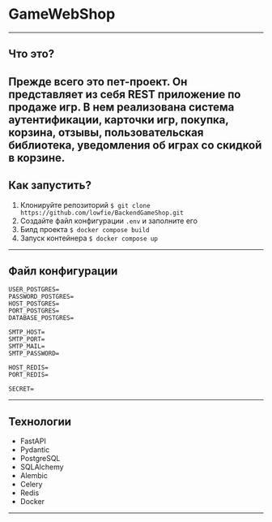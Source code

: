 # GameWebShop

----------------------------------------
## Что это?

Прежде всего это пет-проект. Он представляет из себя
REST приложение по продаже игр. В нем реализована
система аутентификации, карточки игр, покупка, корзина, отзывы,
пользовательская библиотека, уведомления об играх со скидкой в корзине.
----------------------------------------
## Как запустить?

1. Клонируйте репозиторий `$ git clone https://github.com/lowfie/BackendGameShop.git`
2. Создайте файл конфигурации `.env` и заполните его
3. Билд проекта `$ docker compose build`
4. Запуск контейнера `$ docker compose up`
----------------------------------------
## Файл конфигурации

```
USER_POSTGRES=
PASSWORD_POSTGRES=
HOST_POSTGRES=
PORT_POSTGRES=
DATABASE_POSTGRES=

SMTP_HOST=
SMTP_PORT=
SMTP_MAIL=
SMTP_PASSWORD=

HOST_REDIS=
PORT_REDIS=

SECRET=
```
----------------------------------------
## Технологии

- FastAPI
- Pydantic
- PostgreSQL
- SQLAlchemy
- Alembic
- Celery
- Redis
- Docker
----------------------------------------
